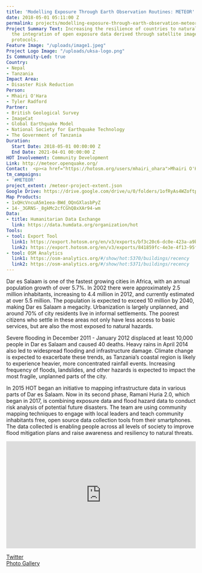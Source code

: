 ```yaml
---
title: 'Modelling Exposure Through Earth Observation Routines: METEOR'
date: 2018-05-01 05:11:00 Z
permalink: projects/modelling-exposure-through-earth-observation-meteor
Project Summary Text: Increasing the resilience of countries to natural hazards through
  the integration of open exposure data derived through satellite imagery and open
  protocols.
Feature Image: "/uploads/image1.jpeg"
Project Logo Image: "/uploads/uksa-logo.png"
Is Community-Led: true
Country:
- Nepal
- Tanzania
Impact Area:
- Disaster Risk Reduction
Person:
- Mhairi O'Hara
- Tyler Radford
Partner:
- British Geological Survey
- ImageCat
- Global Earthquake Model
- National Society for Earthquake Technology
- The Government of Tanzania
Duration:
  Start Date: 2018-05-01 00:00:00 Z
  End Date: 2021-04-01 00:00:00 Z
HOT Involvement: Community Development
Link: http://meteor.openquake.org/
Contact:  <p><a href="https://hotosm.org/users/mhairi_ohara">Mhairi O'Hara</a></p>
tm_campaigns:
- '#METEOR'
project_extent: /meteor-project-extent.json
Google Drive: https://drive.google.com/drive/u/0/folders/1ofRyAs4WZoftpFj8aeDkx1c4_kwdXCPR
Map Products:
- 1xQHcVncuA5m1eea-BWd_OQnGXlasbPyZ
- 14-_3GRNS-_8gkMc2cfCGhQ8xXAr94-wm
Data:
- title: Humanitarian Data Exchange
  link: https://data.humdata.org/organization/hot
Tools:
- tool: Export Tool
  link1: https://export.hotosm.org/en/v3/exports/bf3c20c6-dc0e-423a-a9b9-97b53cd7a8da
  link2: https://export.hotosm.org/en/v3/exports/841859fc-4e3e-4f13-95f9-787ee868786f
- tool: OSM Analytics
  link1: https://osm-analytics.org/#/show/hot:5370/buildings/recency
  link2: https://osm-analytics.org/#/show/hot:5371/buildings/recency
---
```


Dar es Salaam is one of the fastest growing cities in Africa, with an annual population growth of over 5.7%.  In 2002 there were approximately 2.5 million inhabitants, increasing to 4.4 million in 2012, and currently estimated at over 5.5 million.  The population is expected to exceed 10 million by 2040, making Dar es Salaam a megacity.  Urbanization is largely unplanned, and around 70% of city residents live in informal settlements.  The poorest citizens who settle in these areas not only have less access to basic services, but are also the most exposed to natural hazards.

Severe flooding in December 2011 - January 2012 displaced at least 10,000 people in Dar es Salaam and caused 40 deaths.  Heavy rains in April 2014 also led to widespread flooding and infrastructure damage.  Climate change is expected to exacerbate these trends, as Tanzania’s coastal region is likely to experience heavier, more concentrated rainfall events.  Increasing frequency of floods, landslides, and other hazards is expected to impact the most fragile, unplanned parts of the city.

In 2015 HOT began an initiative to mapping infrastructure data in various parts of Dar es Salaam. Now in its second phase, Ramani Huria 2.0, which began in 2017, is combining exposure data and flood hazard data to conduct risk analysis of potential future disasters. The team are using community mapping techniques to engage with local leaders and teach community inhabitants free, open source data collection tools from their smartphones. The data collected is enabling people across all levels of society to improve flood mitigation plans and raise awareness and resiliency to natural threats.

<div style="position:relative;height:0;padding-bottom:56.25%"><iframe src="https://www.youtube.com/embed/VtDcR_e8_vQ?ecver=2" width="640" height="360" frameborder="0" allow="autoplay; encrypted-media" style="position:absolute;width:100%;height:100%;left:0" allowfullscreen></iframe></div>

[Twitter](http://twitter.com/ramanihuria) <br>
[Photo Gallery](https://www.flickr.com/photos/ramanihuria/)
